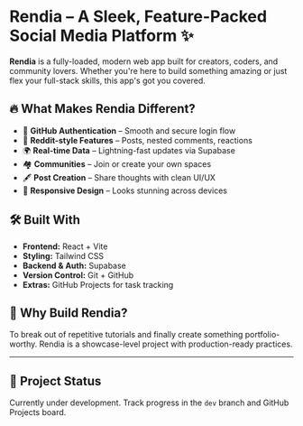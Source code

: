 # Rendia – A Sleek, Feature-Packed Social Media Platform ✨

**Rendia** is a fully-loaded, modern web app built for creators, coders, and community lovers. Whether you're here to build something amazing or just flex your full-stack skills, this app's got you covered.

## 🔥 What Makes Rendia Different?

- 🛂 **GitHub Authentication** – Smooth and secure login flow
- 💬 **Reddit-style Features** – Posts, nested comments, reactions
- 🌍 **Real-time Data** – Lightning-fast updates via Supabase
- 🏘️ **Communities** – Join or create your own spaces
- 🖋️ **Post Creation** – Share thoughts with clean UI/UX
- 📱 **Responsive Design** – Looks stunning across devices

## 🛠️ Built With

- **Frontend:** React + Vite  
- **Styling:** Tailwind CSS  
- **Backend & Auth:** Supabase  
- **Version Control:** Git + GitHub  
- **Extras:** GitHub Projects for task tracking

## 🧪 Why Build Rendia?

To break out of repetitive tutorials and finally create something portfolio-worthy. Rendia is a showcase-level project with production-ready practices.

---

## 🚧 Project Status

Currently under development. Track progress in the `dev` branch and GitHub Projects board.

